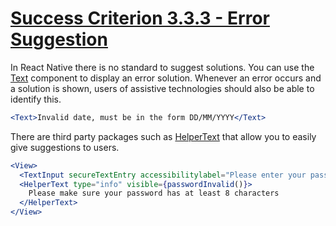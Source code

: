 # [Success Criterion 3.3.3 - Error Suggestion](https://www.w3.org/WAI/WCAG21/Understanding/error-suggestion.html)

In React Native there is no standard to suggest solutions. You can use the [Text](https://reactnative.dev/docs/text) component to display an error solution. Whenever an error occurs and a solution is shown, users of assistive technologies should also be able to identify this.

```jsx
<Text>Invalid date, must be in the form DD/MM/YYYY</Text>
```
There are third party packages such as [HelperText](https://callstack.github.io/react-native-paper/helper-text.html) that allow you to easily give suggestions to users.

```jsx
<View>
  <TextInput secureTextEntry accessibilitylabel="Please enter your password" value={text} onChangeText={onChangeText} />
  <HelperText type="info" visible={passwordInvalid()}>
    Please make sure your password has at least 8 characters
  </HelperText>
</View>
```
